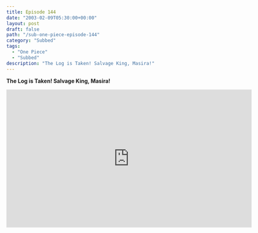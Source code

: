 ```yaml
---
title: Episode 144
date: "2003-02-09T05:30:00+00:00"
layout: post
draft: false
path: "/sub-one-piece-episode-144"
category: "Subbed"
tags:
  - "One Piece"
  - "Subbed"
description: "The Log is Taken! Salvage King, Masira!"
---
```


**The Log is Taken! Salvage King, Masira!**

<iframe width="640" height="360" src="https://www.rapidvideo.com/e/FXQE4ZYSAL" frameborder="0" marginwidth=0 marginheight=0 scrolling=no allowfullscreen></iframe>

